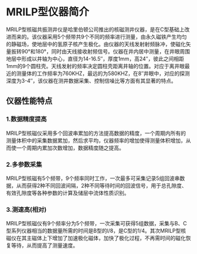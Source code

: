<script type="text/javascript" async src="https://cdn.mathjax.org/mathjax/latest/MathJax.js?config=TeX-MML-AM_CHTML"> </script>
# MRILP型仪器简介

MRILP型核磁共振测井仪是哈里伯顿公司推出的核磁测井仪器，是在C型基础上改进而来的。该仪器采用5个频带共9个不同的频率进行测量，由永久磁铁产生均匀的静磁场，使地层中的氢原子核产生极化。由仪器的天线发射射频脉冲，使磁化矢量扳转90°和180°，同时由天线接收射频信号。仪器在井内居中测量，在井眼周围地层中形成以井轴为中心，直径为14-16.5″，厚度1mm，高24″，彼此之间相距1mm的9个圆柱壳。天线发射的频率决定圆柱壳距离井轴的位置。对应于离井眼最近的测量体的工作频率为760KHZ，最远的为580KHZ，在8″井眼中，对应的探测深度为3-4″，该仪器在测井数据采集、控制信噪比等方面有其显著的特点。


## 仪器性能特点
### 1.数据精度提高
MRILP型核磁仪采用多个回波串累加的方法提高数据的精度，一个周期内所有的测量体积中的采集数据累加，然后求平均，仪器频率的增加使得测量体积增加，从而使一个周期内累加次数增加，数据精度随之提高。

### 2.多参数采集
MRILP型核磁有5个频带，9个频率同时工作，一次最多可采集记录5组回波串数据，从而获得2种不同回波间隔，2种不同等待时间的回波信号，用于总孔隙度、有效孔隙度等各种参数的计算及储层中流体性质识别。

### 3.测速高(相对)
MRILP型核磁仪有9个频率分为5个频带，一次采集可获得5组数据，采集与B、C型系列仪器相当的数据量所需的时间是B型的l/8，是C型的1/4。其次MRILP型核磁仪在其主磁体上下增加了加速极化磁体，加快了极化过程，不再需时间的磁化恢复等待，从而提高了测量速度。
